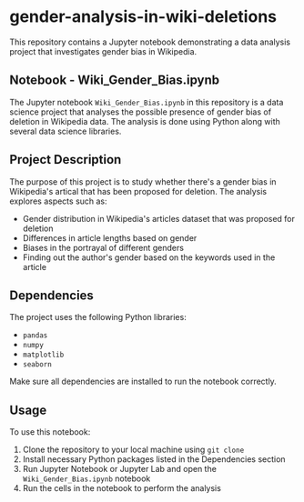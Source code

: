 # gender-analysis-in-wiki-deletions

This repository contains a Jupyter notebook demonstrating a data analysis project that investigates gender bias in Wikipedia.

## Notebook - Wiki_Gender_Bias.ipynb

The Jupyter notebook `Wiki_Gender_Bias.ipynb` in this repository is a data science project that analyses the possible presence of gender bias of 
deletion in Wikipedia data. The analysis is done using Python along with several data science libraries.

## Project Description

The purpose of this project is to study whether there's a gender bias in Wikipedia's artical that has been proposed for deletion. The analysis explores aspects such as:

- Gender distribution in Wikipedia's articles dataset that was proposed for deletion
- Differences in article lengths based on gender
- Biases in the portrayal of different genders 
- Finding out the author's gender based on the keywords used in the article

## Dependencies

The project uses the following Python libraries:

- `pandas`
- `numpy`
- `matplotlib`
- `seaborn`

Make sure all dependencies are installed to run the notebook correctly.

## Usage

To use this notebook:

1. Clone the repository to your local machine using `git clone`
2. Install necessary Python packages listed in the Dependencies section
3. Run Jupyter Notebook or Jupyter Lab and open the `Wiki_Gender_Bias.ipynb` notebook
4. Run the cells in the notebook to perform the analysis


